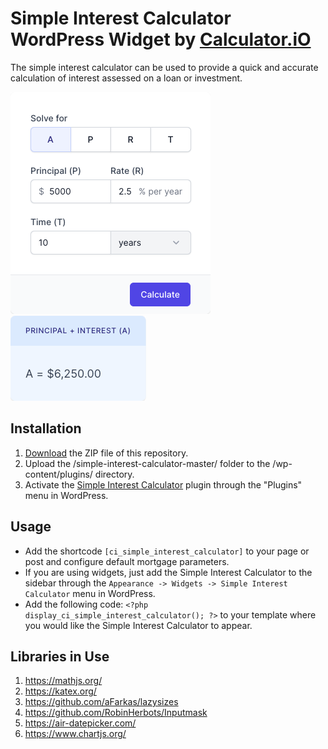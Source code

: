 # Simple Interest Calculator WordPress Widget by [Calculator.iO](https://www.calculator.io/ "Calculator.iO Homepage")

The simple interest calculator can be used to provide a quick and accurate calculation of interest assessed on a loan or investment.

![Simple Interest Calculator Input Form](/assets/images/screenshot-1.png "Simple Interest Calculator Input Form")
![Simple Interest Calculator Calculation Results](/assets/images/screenshot-2.png "Simple Interest Calculator Calculation Results")

## Installation

1. [Download](https://github.com/pub-calculator-io/age-calculator/archive/refs/heads/master.zip) the ZIP file of this repository.
2. Upload the /simple-interest-calculator-master/ folder to the /wp-content/plugins/ directory.
3. Activate the [Simple Interest Calculator](https://www.calculator.io/simple-interest-calculator/ "Simple Interest Calculator Homepage") plugin through the "Plugins" menu in WordPress.

## Usage
* Add the shortcode `[ci_simple_interest_calculator]` to your page or post and configure default mortgage parameters.
* If you are using widgets, just add the Simple Interest Calculator to the sidebar through the `Appearance -> Widgets -> Simple Interest Calculator` menu in WordPress.
* Add the following code: `<?php display_ci_simple_interest_calculator(); ?>` to your template where you would like the Simple Interest Calculator to appear.

## Libraries in Use
1. https://mathjs.org/
2. https://katex.org/
3. https://github.com/aFarkas/lazysizes
4. https://github.com/RobinHerbots/Inputmask
5. https://air-datepicker.com/
6. https://www.chartjs.org/
